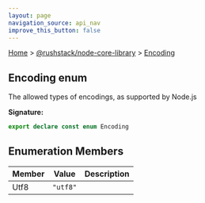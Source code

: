 ```yaml
---
layout: page
navigation_source: api_nav
improve_this_button: false
---
```



[Home](./index.md) &gt; [@rushstack/node-core-library](./node-core-library.md) &gt; [Encoding](./node-core-library.encoding.md)

## Encoding enum

The allowed types of encodings, as supported by Node.js

<b>Signature:</b>

```typescript
export declare const enum Encoding
```

## Enumeration Members

|  Member | Value | Description |
|  --- | --- | --- |
|  Utf8 | <code>&quot;utf8&quot;</code> |  |
